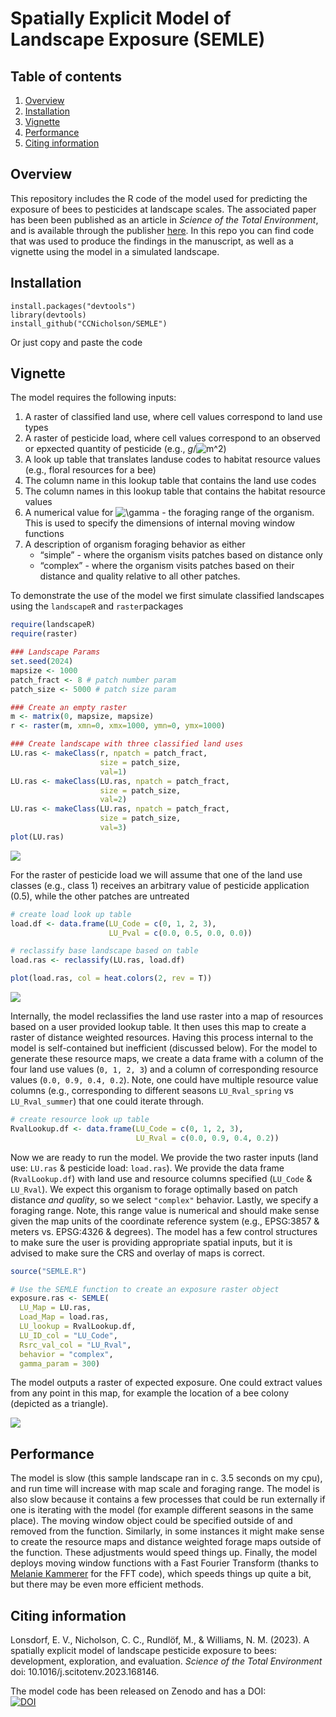 
# Spatially Explicit Model of Landscape Exposure (SEMLE)

## Table of contents

1.  [Overview](#Overview)
2.  [Installation](#Installation)
3.  [Vignette](#Vingette)
4.  [Performance](#Performance)
5.  [Citing information](#Citing%20information)

## **Overview** <a name="Overview"></a>

This repository includes the R code of the model used for predicting the
exposure of bees to pesticides at landscape scales. The associated paper
has been been published as an article in *Science of the Total
Environment*, and is available through the publisher
[here](https://www.sciencedirect.com/science/article/pii/S0048969723067736).
In this repo you can find code that was used to produce the findings in
the manuscript, as well as a vignette using the model in a simulated
landscape.

## **Installation** <a name="Installation"></a>

    install.packages("devtools")
    library(devtools)
    install_github("CCNicholson/SEMLE")

Or just copy and paste the code

## **Vignette** <a name="Vignette"></a>

The model requires the following inputs:

1.  A raster of classified land use, where cell values correspond to
    land use types  
2.  A raster of pesticide load, where cell values correspond to an
    observed or epxected quantity of pesticide (e.g.,
    *g*/![m^2](https://latex.codecogs.com/png.image?%5Cdpi%7B110%7D&space;%5Cbg_white&space;m%5E2 "m^2"))  
3.  A look up table that translates landuse codes to habitat resource
    values (e.g., floral resources for a bee)  
4.  The column name in this lookup table that contains the land use
    codes  
5.  The column names in this lookup table that contains the habitat
    resource values  
6.  A numerical value for
    ![\\gamma](https://latex.codecogs.com/png.image?%5Cdpi%7B110%7D&space;%5Cbg_white&space;%5Cgamma "\gamma") -
    the foraging range of the organism. This is used to specify the
    dimensions of internal moving window functions  
7.  A description of organism foraging behavior as either
    -   “simple” - where the organism visits patches based on distance
        only  
    -   “complex” - where the organism visits patches based on their
        distance and quality relative to all other patches.

To demonstrate the use of the model we first simulate classified
landscapes using the `landscapeR` and `raster`packages

``` r
require(landscapeR)
require(raster)

### Landscape Params
set.seed(2024)
mapsize <- 1000
patch_fract <- 8 # patch number param
patch_size <- 5000 # patch size param

### Create an empty raster
m <- matrix(0, mapsize, mapsize) 
r <- raster(m, xmn=0, xmx=1000, ymn=0, ymx=1000)

### Create landscape with three classified land uses
LU.ras <- makeClass(r, npatch = patch_fract, 
                    size = patch_size, 
                    val=1)
LU.ras <- makeClass(LU.ras, npatch = patch_fract, 
                    size = patch_size, 
                    val=2)
LU.ras <- makeClass(LU.ras, npatch = patch_fract, 
                    size = patch_size, 
                    val=3)
plot(LU.ras)
```

![](README_files/figure-gfm/unnamed-chunk-1-1.png)<!-- -->

For the raster of pesticide load we will assume that one of the land use
classes (e.g., class 1) receives an arbitrary value of pesticide
application (0.5), while the other patches are untreated

``` r
# create load look up table
load.df <- data.frame(LU_Code = c(0, 1, 2, 3), 
                      LU_Pval = c(0.0, 0.5, 0.0, 0.0))

# reclassify base landscape based on table
load.ras <- reclassify(LU.ras, load.df)

plot(load.ras, col = heat.colors(2, rev = T))
```

![](README_files/figure-gfm/unnamed-chunk-2-1.png)<!-- -->

Internally, the model reclassifies the land use raster into a map of
resources based on a user provided lookup table. It then uses this map
to create a raster of distance weighted resources. Having this process
internal to the model is self-contained but inefficient (discussed
below). For the model to generate these resource maps, we create a data
frame with a column of the four land use values (`0, 1, 2, 3`) and a
column of corresponding resource values (`0.0, 0.9, 0.4, 0.2`). Note,
one could have multiple resource value columns (e.g., corresponding to
different seasons `LU_Rval_spring` vs `LU_Rval_summer`) that one could
iterate through.

``` r
# create resource look up table
RvalLookup.df <- data.frame(LU_Code = c(0, 1, 2, 3), 
                            LU_Rval = c(0.0, 0.9, 0.4, 0.2))  
```

Now we are ready to run the model. We provide the two raster inputs
(land use: `LU.ras` & pesticide load: `load.ras`). We provide the data
frame (`RvalLookup.df`) with land use and resource columns specified
(`LU_Code` & `LU_Rval`). We expect this organism to forage optimally
based on patch distance *and quality*, so we select `"complex"`
behavior. Lastly, we specify a foraging range. Note, this range value is
numerical and should make sense given the map units of the coordinate
reference system (e.g., EPSG:3857 & meters vs. EPSG:4326 & degrees). The
model has a few control structures to make sure the user is providing
appropriate spatial inputs, but it is advised to make sure the CRS and
overlay of maps is correct.

``` r
source("SEMLE.R")

# Use the SEMLE function to create an exposure raster object
exposure.ras <- SEMLE(
  LU_Map = LU.ras, 
  Load_Map = load.ras, 
  LU_lookup = RvalLookup.df, 
  LU_ID_col = "LU_Code",
  Rsrc_val_col = "LU_Rval",
  behavior = "complex",
  gamma_param = 300)  
```

The model outputs a raster of expected exposure. One could extract
values from any point in this map, for example the location of a bee
colony (depicted as a triangle).

![](README_files/figure-gfm/unnamed-chunk-5-1.png)<!-- -->

## **Performance** <a name="Performance"></a>

The model is slow (this sample landscape ran in c. 3.5 seconds on my
cpu), and run time will increase with map scale and foraging range. The
model is also slow because it contains a few processes that could be run
externally if one is iterating with the model (for example different
seasons in the same place). The moving window object could be specified
outside of and removed from the function. Similarly, in some instances
it might make sense to create the resource maps and distance weighted
forage maps outside of the function. These adjustments would speed
things up. Finally, the model deploys moving window functions with a
Fast Fourier Transform (thanks to [Melanie
Kammerer](https://github.com/melaniekamm) for the FFT code), which
speeds things up quite a bit, but there may be even more efficient
methods.

## **Citing information** <a name="Citing information"></a>

Lonsdorf, E. V., Nicholson, C. C., Rundlöf, M., & Williams, N. M.
(2023). A spatially explicit model of landscape pesticide exposure to
bees: development, exploration, and evaluation. *Science of the Total
Environment* doi: 10.1016/j.scitotenv.2023.168146.

The model code has been released on Zenodo and has a DOI:  
[![DOI](https://zenodo.org/badge/710364270.svg)](https://zenodo.org/doi/10.5281/zenodo.10066591)
